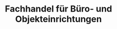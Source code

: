 ---
title: "Fachhandel für Büro- und Objekteinrichtungen"
url: /frankenblick/fachhandel-fuer-buero-und-objekteinrichtungen/
shop: Allgemein
---
